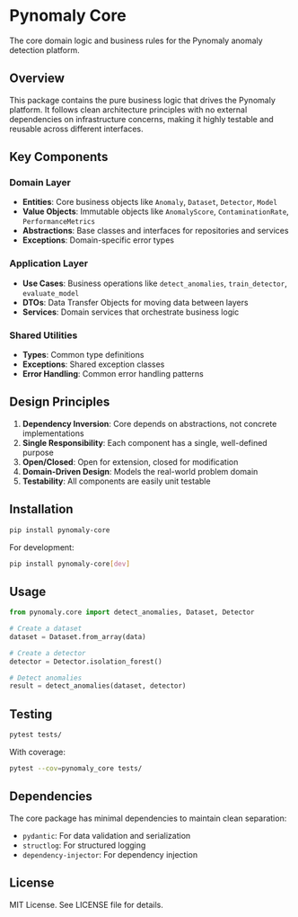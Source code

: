 # Pynomaly Core

The core domain logic and business rules for the Pynomaly anomaly detection platform.

## Overview

This package contains the pure business logic that drives the Pynomaly platform. It follows clean architecture principles with no external dependencies on infrastructure concerns, making it highly testable and reusable across different interfaces.

## Key Components

### Domain Layer
- **Entities**: Core business objects like `Anomaly`, `Dataset`, `Detector`, `Model`
- **Value Objects**: Immutable objects like `AnomalyScore`, `ContaminationRate`, `PerformanceMetrics`
- **Abstractions**: Base classes and interfaces for repositories and services
- **Exceptions**: Domain-specific error types

### Application Layer
- **Use Cases**: Business operations like `detect_anomalies`, `train_detector`, `evaluate_model`
- **DTOs**: Data Transfer Objects for moving data between layers
- **Services**: Domain services that orchestrate business logic

### Shared Utilities
- **Types**: Common type definitions
- **Exceptions**: Shared exception classes
- **Error Handling**: Common error handling patterns

## Design Principles

1. **Dependency Inversion**: Core depends on abstractions, not concrete implementations
2. **Single Responsibility**: Each component has a single, well-defined purpose
3. **Open/Closed**: Open for extension, closed for modification
4. **Domain-Driven Design**: Models the real-world problem domain
5. **Testability**: All components are easily unit testable

## Installation

```bash
pip install pynomaly-core
```

For development:
```bash
pip install pynomaly-core[dev]
```

## Usage

```python
from pynomaly.core import detect_anomalies, Dataset, Detector

# Create a dataset
dataset = Dataset.from_array(data)

# Create a detector
detector = Detector.isolation_forest()

# Detect anomalies
result = detect_anomalies(dataset, detector)
```

## Testing

```bash
pytest tests/
```

With coverage:
```bash
pytest --cov=pynomaly_core tests/
```

## Dependencies

The core package has minimal dependencies to maintain clean separation:
- `pydantic`: For data validation and serialization
- `structlog`: For structured logging
- `dependency-injector`: For dependency injection

## License

MIT License. See LICENSE file for details.